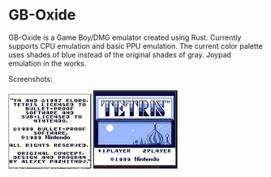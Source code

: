 # GB-Oxide

GB-Oxide is a Game Boy/DMG emulator created using Rust. Currently supports CPU emulation and basic PPU emulation. The current color palette uses shades of blue instead of the original shades of gray. Joypad emulation in the works. 


Screenshots:

![screenshot](Screenshots/Intro-Credits.jpeg)
![screenshot](Screenshots/Tetris.png)
